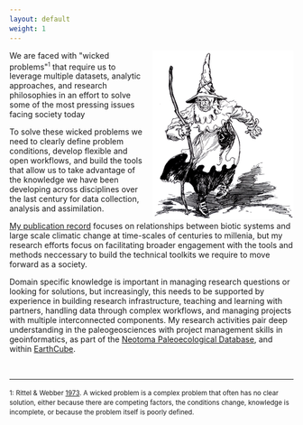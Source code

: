 ```yaml
---
layout: default
weight: 1
---
```


<script type="application/rdf+xml">
<rdf:RDF
      xmlns:rdf="http://www.w3.org/1999/02/22-rdf-syntax-ns#"
      xmlns:rdfs="http://www.w3.org/2000/01/rdf-schema#"
      xmlns:foaf="http://xmlns.com/foaf/0.1/"
      xmlns:admin="http://webns.net/mvcb/">
	<foaf:Person rdf:ID="me">
		<foaf:name xml:lang="en">Simon J. Goring</foaf:name>
		<foaf:givenname>Simon</foaf:givenname>
		<foaf:publications rdf:resource="http://simongoring.github.io/cv/Publications.html"/>
		<foaf:family_name>Goring</foaf:family_name>
		<foaf:schoolHomepage rdf:resource="http://www.wisc.edu"/>
		<foaf:mbox_sha1sum>4f9fb359d3396b0eda825202f843508eaeb26f79</foaf:mbox_sha1sum>
		<foaf:homepage rdf:resource="http://simongoring.github.io"/>
		<foaf:account>
      		<foaf:OnlineAccount>
        		<foaf:accountServiceHomepage rdf:resource="http://www.orcid.org"/>
        <foaf:accountName>0000-0002-2700-4605</foaf:accountName>
        <foaf:accountProfilePage rdf:resource="http://www.orcid.org/0000-0002-2700-4605#person"/>
      </foaf:OnlineAccount>
    </foaf:account>
    <foaf:account>
  		<foaf:OnlineAccount>
    		<foaf:accountServiceHomepage rdf:resource="http://www.twitter.com/"/>
    		<foaf:accountName>sjGoring</foaf:accountName>
    		<foaf:accountProfilePage rdf:resource="http://www.twitter.com/sjGoring"/>
  		</foaf:OnlineAccount>
	</foaf:account>
    <!-- PROJECTS -->

    <foaf:currentProject>
      <foaf:Project>
	      <foaf:organization>Neotoma Paleoecological Database</foaf:organization>
	      <foaf:homepage rdf:resource="http://neotomadb.org"/>
      </foaf:Project>
     </foaf:currentProject>
     <foaf:currentProject>
      <foaf:Project>
      	<foaf:organization>EarthLife Consortium</foaf:organization>
        <foaf:homepage rdf:resource="http://earthlifeconsortium.org" />
      </foaf:Project>
    </foaf:currentProject>
  </foaf:Person>
</rdf:RDF>
</script>

<img src="images/Wicked_East.png" style="float:right; margin-left:10px" title="The Wicked Witch of the East as pictured in The Tin Woodman of Oz by L. Frank Baum.">
We are faced with "wicked problems"<sup><small>1</small></sup> that require us to leverage multiple datasets, analytic approaches, and research philosophies in an effort to solve some of the most pressing issues facing society today

To solve these wicked problems we need to clearly define problem conditions, develop flexible and open workflows, and build the tools that allow us to take advantage of the knowledge we have been developing across disciplines over the last century for data collection, analysis and assimilation.

[My publication record](http://simongoring.github.io/cv/Publications.html) focuses on relationships between biotic systems and large scale climatic change at time-scales of centuries to millenia, but my research efforts focus on facilitating broader engagement with the tools and methods neccessary to build the technical toolkits we require to move forward as a society.

Domain specific knowledge is important in managing research questions or looking for solutions, but increasingly, this needs to be supported by experience in building research infrastructure, teaching and learning with partners, handling data through complex workflows, and managing projects with multiple interconnected components.  My research activities pair deep understanding in the paleogeosciences with project management skills in geoinformatics, as part of the [Neotoma Paleoecological Database](http://neotomadb.org), and within [EarthCube](http://earthcube.org).

<br>
<hr>

<small>1: Rittel & Webber [1973](http://www.uctc.net/mwebber/Rittel+Webber+Dilemmas+General_Theory_of_Planning.pdf).  A wicked problem is a complex problem that often has no clear solution, either because there are competing factors, the conditions change, knowledge is incomplete, or because the problem itself is poorly defined.</small>